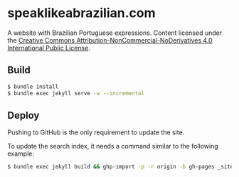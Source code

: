 # speaklikeabrazilian.com

A website with Brazilian Portuguese expressions. Content licensed under the
[Creative Commons Attribution-NonCommercial-NoDerivatives 4.0 International Public License](LICENSE.txt).

## Build

```bash
$ bundle install
$ bundle exec jekyll serve -w --incremental
```

## Deploy

Pushing to GitHub is the only requirement to update the site.

To update the search index, it needs a command similar to the following example:

```bash
$ bundle exec jekyll build && ghp-import -p -r origin -b gh-pages _site/ && ALGOLIA_API_KEY=$ALGOLIA_KEY bundle exec jekyll algolia
```
